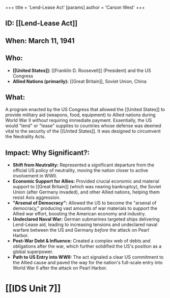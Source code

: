 +++
 title = 'Lend-Lease Act'
[params]
	author = 'Carson West'
+++
## ID: [[Lend-Lease Act]]

## When: March 11, 1941

## Who:
* **[[United States]]:** [[Franklin D. Roosevelt]] (President) and the US Congress
* **Allied Nations (primarily):** [[Great Britain]], Soviet Union, China

## What:
A program enacted by the US Congress that allowed the [[United States]] to provide military aid (weapons, food, equipment) to Allied nations during World War II *without* requiring immediate payment. Essentially, the US would "lend" or "lease" supplies to countries whose defense was deemed vital to the security of the [[United States]]. It was designed to circumvent the Neutrality Acts.

## Impact: Why Significant?:
* **Shift from Neutrality:** Represented a significant departure from the official US policy of neutrality, moving the nation closer to active involvement in WWII.
* **Economic Support for Allies:** Provided crucial economic and material support to [[Great Britain]] (which was nearing bankruptcy), the Soviet Union (after Germany invaded), and other Allied nations, helping them resist Axis aggression.
* **"Arsenal of Democracy":** Allowed the US to become the "arsenal of democracy," producing vast amounts of war materials to support the Allied war effort, boosting the American economy and industry.
* **Undeclared Naval War:** German submarines targeted ships delivering Lend-Lease aid, leading to increasing tensions and undeclared naval warfare between the US and Germany *before* the attack on Pearl Harbor.
* **Post-War Debt & Influence:** Created a complex web of debts and obligations after the war, which further solidified the US's position as a global superpower.
* **Path to US Entry into WWII:** The act signaled a clear US commitment to the Allied cause and paved the way for the nation's full-scale entry into World War II after the attack on Pearl Harbor.

# [[IDS Unit 7]]